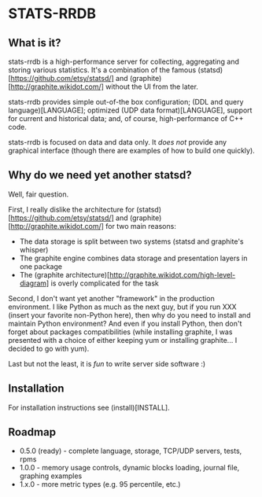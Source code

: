 STATS-RRDB
=========

What is it? 
---------
stats-rrdb is a high-performance server for collecting, aggregating and storing
various statistics. It's a combination of the famous (statsd)[https://github.com/etsy/statsd/]
and (graphite)[http://graphite.wikidot.com/] without the UI from the later.

stats-rrdb provides simple out-of-the box configuration; (DDL and query language)[LANGUAGE]; 
optimized (UDP data format)[LANGUAGE], support for current and historical data; and, of course, 
high-performance of C++ code.

stats-rrdb is focused on data and data only. It *does not* provide any graphical interface 
(though there are examples of how to build one quickly). 


Why do we need yet another statsd? 
---------
Well, fair question. 

First, I really dislike the architecture for (statsd)[https://github.com/etsy/statsd/]
and (graphite)[http://graphite.wikidot.com/] for two main reasons:

* The data storage is split between two systems (statsd and graphite's whisper)
* The graphite engine combines data storage and presentation layers in one package
* The (graphite architecture)[http://graphite.wikidot.com/high-level-diagram] is overly complicated for the task

Second, I don't want yet another "framework" in the production environment. I like Python as much as the next
guy, but if you run XXX (insert your favorite non-Python here), then why do you need to install and maintain
Python environment? And even if you install Python, then don't forget about packages compatibilities (while
installing graphite, I was presented with a choice of either keeping yum or installing graphite... I decided
to go with yum).

Last but not the least, it is *fun* to write server side software :)


Installation
---------
For installation instructions see (install)[INSTALL].


Roadmap
---------
* 0.5.0 (ready) - complete language, storage, TCP/UDP servers, tests, rpms
* 1.0.0 - memory usage controls, dynamic blocks loading, journal file, graphing examples 
* 1.x.0 - more metric types (e.g. 95 percentile, etc.)
